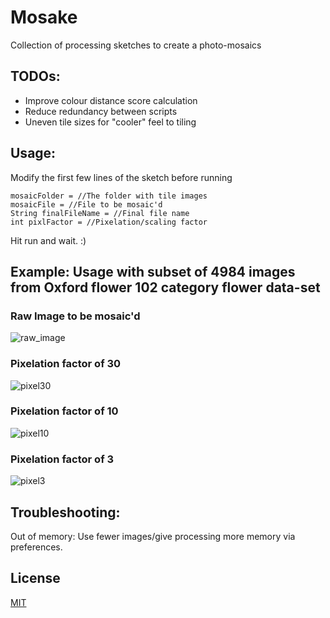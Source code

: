 # Mosake
Collection of processing sketches to create a photo-mosaics

## TODOs:
- Improve colour distance score calculation
- Reduce redundancy between scripts
- Uneven tile sizes for "cooler" feel to tiling

## Usage:
Modify the first few lines of the sketch before running
```
mosaicFolder = //The folder with tile images
mosaicFile = //File to be mosaic'd
String finalFileName = //Final file name
int pixlFactor = //Pixelation/scaling factor
```
Hit run and wait. :)

## Example: Usage with subset of 4984 images from Oxford flower 102 category flower data-set 
### Raw Image to be mosaic'd
![raw_image](https://cloud.githubusercontent.com/assets/11968702/23606779/3cc398b2-0288-11e7-9a66-4e81af3e07e3.jpg)

### Pixelation factor of 30
![pixel30](https://cloud.githubusercontent.com/assets/11968702/23606770/337bbd52-0288-11e7-91ee-9a29b3191099.png)

### Pixelation factor of 10
![pixel10](https://cloud.githubusercontent.com/assets/11968702/23606769/336a67dc-0288-11e7-883f-b2f23a02b92f.png)

### Pixelation factor of 3
![pixel3](https://cloud.githubusercontent.com/assets/11968702/23606768/334b1e68-0288-11e7-9582-570c99723249.png)

## Troubleshooting:
Out of memory: Use fewer images/give processing more memory via preferences.

## License
[MIT](https://github.com/Ra41P/Mosake/blob/master/LICENSE)
